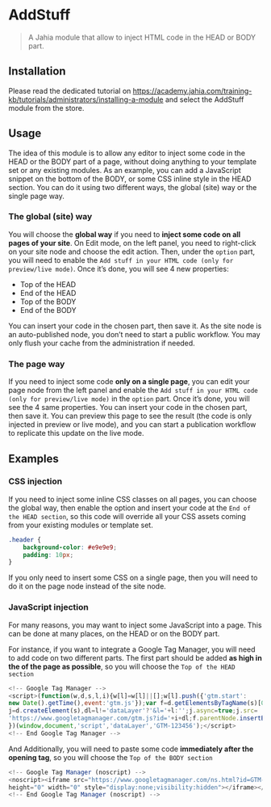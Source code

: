 # AddStuff
> A Jahia module that allow to inject HTML code in the HEAD or BODY part.

## Installation

Please read the dedicated tutorial on https://academy.jahia.com/training-kb/tutorials/administrators/installing-a-module and select the AddStuff module from the store.

## Usage

The idea of this module is to allow any editor to inject some code in the HEAD or the BODY part of a page, without doing anything to your template set or any existing modules.
As an example, you can add a JavaScript snippet on the bottom of the BODY, or some CSS inline style in the HEAD section.
You can do it using two different ways, the global (site) way or the single page way.

### The global (site) way

You will choose the **global way** if you need to **inject some code on all pages of your site**.
On Edit mode, on the left panel, you need to right-click on your site node and choose the edit action.
Then, under the `option` part, you will need to enable the `Add stuff in your HTML code (only for preview/live mode)`. Once it’s done, you will see 4 new properties:

- Top of the HEAD
- End of the HEAD
- Top of the BODY
- End of the BODY

You can insert your code in the chosen part, then save it.
As the site node is an auto-published node, you don’t need to start a public workflow. You may only flush your cache from the administration if needed.

### The page way

If you need to inject some code **only on a single page**, you can edit your page node from the left panel and enable the `Add stuff in your HTML code (only for preview/live mode)` in the `option` part. Once it’s done, you will see the 4 same properties. You can insert your code in the chosen part, then save it.
You can preview this page to see the result (the code is only injected in preview or live mode), and you can start a publication workflow to replicate this update on the live mode.

## Examples

### CSS injection

If you need to inject some inline CSS classes on all pages, you can choose the global way, then enable the option and insert your code at the `End of the HEAD section`, so this code will override all your CSS assets coming from your existing modules or template set.

```css
.header {
    background-color: #e9e9e9;
    padding: 10px; 
}
```
If you only need to insert some CSS on a single page, then you will need to do it on the page node instead of the site node.

### JavaScript injection

For many reasons, you may want to inject some JavaScript into a page. This can be done at many places, on the HEAD or on the BODY part. 

For instance, if you want to integrate a Google Tag Manager, you will need to add code on two different parts. The first part  should be added **as high in the <head> of the page as possible**, so you will choose the `Top of the HEAD section`
```javascript
<!-- Google Tag Manager -->
<script>(function(w,d,s,l,i){w[l]=w[l]||[];w[l].push({'gtm.start':
new Date().getTime(),event:'gtm.js'});var f=d.getElementsByTagName(s)[0],
j=d.createElement(s),dl=l!='dataLayer'?'&l='+l:'';j.async=true;j.src=
'https://www.googletagmanager.com/gtm.js?id='+i+dl;f.parentNode.insertBefore(j,f);
})(window,document,'script','dataLayer','GTM-123456');</script>
<!-- End Google Tag Manager -->
```
And Additionally, you will need to paste some code **immediately after the opening <body> tag**, so you will choose the
`Top of the BODY section`
```javascript
<!-- Google Tag Manager (noscript) -->
<noscript><iframe src="https://www.googletagmanager.com/ns.html?id=GTM-123456"
height="0" width="0" style="display:none;visibility:hidden"></iframe></noscript>
<!-- End Google Tag Manager (noscript) -->
```
